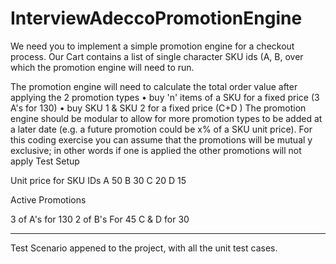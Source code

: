 # InterviewAdeccoPromotionEngine
We need you to implement a simple promotion engine for a checkout process. Our Cart contains a list of single character 
SKU ids (A, B, over which the promotion engine will need to run. 

The promotion engine will need to calculate the total order value after applying the 2 promotion types 
• buy 'n' items of a SKU for a fixed price (3 A's for 130) 
• buy SKU 1 & SKU 2 for a fixed price (C+D ) 
The promotion engine should be modular to allow for more promotion types to be added at a later date (e.g. a future 
promotion could be x% of a SKU unit price). For this coding exercise you can assume that the promotions will be mutual y 
exclusive; in other words if one is applied the other promotions will not apply 
Test Setup 

Unit price for SKU IDs 
A 50
B	30
C	20
D	15

Active Promotions

3 of A's for 130
2 of B's For 45
C & D for 30

-----------------------------------------------------------------------------------
Test Scenario appened to the project, with all the unit test cases.

